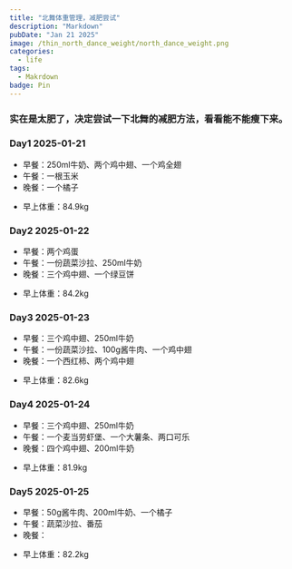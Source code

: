 ```yaml
---
title: "北舞体重管理，减肥尝试"
description: "Markdown"
pubDate: "Jan 21 2025"
image: /thin_north_dance_weight/north_dance_weight.png
categories:
  - life
tags:
  - Makrdown
badge: Pin
---
```


### 实在是太肥了，决定尝试一下北舞的减肥方法，看看能不能瘦下来。

### Day1 2025-01-21
* 早餐：250ml牛奶、两个鸡中翅、一个鸡全翅
* 午餐：一根玉米
* 晚餐：一个橘子
- 早上体重：84.9kg 

### Day2 2025-01-22
* 早餐：两个鸡蛋
* 午餐：一份蔬菜沙拉、250ml牛奶
* 晚餐：三个鸡中翅、一个绿豆饼
- 早上体重：84.2kg
  
### Day3 2025-01-23
* 早餐：三个鸡中翅、250ml牛奶
* 午餐：一份蔬菜沙拉、100g酱牛肉、一个鸡中翅
* 晚餐：一个西红柿、两个鸡中翅
- 早上体重：82.6kg

### Day4 2025-01-24
* 早餐：三个鸡中翅、250ml牛奶
* 午餐：一个麦当劳虾堡、一个大薯条、两口可乐
* 晚餐：四个鸡中翅、200ml牛奶
- 早上体重：81.9kg

### Day5 2025-01-25
* 早餐：50g酱牛肉、200ml牛奶、一个橘子
* 午餐：蔬菜沙拉、番茄
* 晚餐：
- 早上体重：82.2kg
